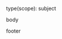 type(scope): subject

body

footer

<!-- https://github.com/conventional-changelog/conventional-changelog/blob/master/packages/conventional-changelog-angular/convention.md -->
